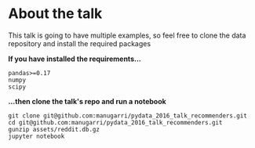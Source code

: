 # About the talk

This talk is going to have multiple examples, so feel free to clone the data repository and install the required packages

**If you have installed the requirements...** 

```
pandas>=0.17
numpy
scipy
```

**...then clone the talk's repo and run a notebook**

```
git clone git@github.com:manugarri/pydata_2016_talk_recommenders.git
cd git@github.com:manugarri/pydata_2016_talk_recommenders.git
gunzip assets/reddit.db.gz
jupyter notebook
```

